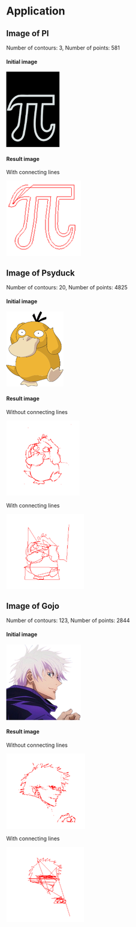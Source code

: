 # Application

## Image of PI
Number of contours: 3, Number of points: 581
#### Initial image
<img src="drawing/pictures/pi_try.png" alt="PI" style="height:200px;">

#### Result image
With connecting lines

<img src="drawing/results/pi_result.png" alt="PI result" style="height:200px;">

## Image of Psyduck
Number of contours: 20, Number of points: 4825
#### Initial image
<img src="drawing/pictures/example.png" alt="Psyduck" style="height:200px;">

#### Result image
Without connecting lines

<img src="drawing/results/psyduck.png" alt="Psyduck result" style="height:200px;">

With connecting lines

<img src="drawing/results/psyduck_result_np.png" alt="Psyduck result" style="height:200px;">

## Image of Gojo
Number of contours: 123, Number of points: 2844
#### Initial image
<img src="drawing/pictures/gojo.png" alt="Gojo" style="height:200px;">

#### Result image
Without connecting lines

<img src="drawing/results/gojo_result.png" alt="Gojo result" style="height:200px;">

With connecting lines

<img src="drawing/results/gojo_result_np.png" alt="Gojo result" style="height:200px;">
